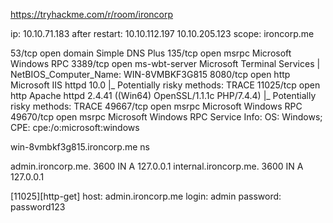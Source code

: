 
https://tryhackme.com/r/room/ironcorp

ip: 10.10.71.183
after restart: 10.10.112.197
10.10.205.123
scope: ironcorp.me

53/tcp    open  domain        Simple DNS Plus
135/tcp  open  msrpc         Microsoft Windows RPC
3389/tcp open  ms-wbt-server Microsoft Terminal Services
|   NetBIOS_Computer_Name: WIN-8VMBKF3G815
8080/tcp open  http          Microsoft IIS httpd 10.0
|_  Potentially risky methods: TRACE
11025/tcp open  http          Apache httpd 2.4.41 ((Win64) OpenSSL/1.1.1c PHP/7.4.4)
|_  Potentially risky methods: TRACE
49667/tcp open  msrpc         Microsoft Windows RPC
49670/tcp open  msrpc         Microsoft Windows RPC
Service Info: OS: Windows; CPE: cpe:/o:microsoft:windows

win-8vmbkf3g815.ironcorp.me ns

admin.ironcorp.me.      3600    IN      A       127.0.0.1
internal.ironcorp.me.   3600    IN      A       127.0.0.1

[11025][http-get] host: admin.ironcorp.me   login: admin   password: password123

